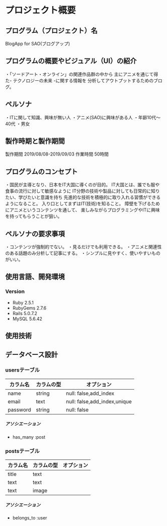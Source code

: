 # プロジェクト概要
## プログラム（プロジェクト）名
BlogApp for SAO(ブログアップ)

<!-------------------------------------------------- -->
## プログラムの概要やビジュアル（UI）の紹介
・「ソードアート・オンライン」の関連作品群の中から
主にアニメを通じて得た- テクノロジーの未来 -に関する情報を
分析してアウトプットするためのブログ。
<!-------------------------------------------------- -->
## ペルソナ
・ITに関して知識、興味が無い人
・アニメ(SAO)に興味がある人
・年齢10代〜40代
・男女
<!-------------------------------------------------- -->
## 製作時期と製作期間
製作期間 2019/08/08-2019/09/03
作業時間 50時間
<!-------------------------------------------------- -->
## プログラムのコンセプト
・国民が主導となり、日本をIT大国に導くのが目的。
  IT大国とは、誰でも服や食事の流行に対して敏感なように
IT分野の技術や製品に対しても日常的に知りたい、学びたいと意識を持ち
先進的な技術を積極的に取り入れる習慣ができるようになること。
  入り口としてまずはIT(技術)を知ること。
障壁を下げるためにアニメというコンテンツを通して、
楽しみながらプログラミングやITに興味を持ってもらうことが狙い。

<!-------------------------------------------------- -->
## ペルソナの要求事項
・コンテンツが強制的でない。
・見るだけでも利用できる。
・アニメと関連性のある話題のみ分析して記事にする。
・シンプルに見やすく、使いやすいものがいい。

<!-------------------------------------------------- -->
## 使用言語、開発環境

### Version
- Ruby 2.5.1
- RubyGems 2.7.6
- Rails 5.0.7.2
- MySQL 5.6.42

<!-------------------------------------------------- -->
## 使用技術


<!-------------------------------------------------- -->
## データベース設計

### usersテーブル
|カラム名|カラムの型|オプション|
|------|----|-------|
|name|string|null: false,add_index|
|email|text|null: false,add_index,unique|
|password|string|null: false|
##### アソシエーション
- has_many :post

### postsテーブル
|カラム名|カラムの型|オプション|
|------|----|-------|
|title|text||
|text|text||
|text|image||
##### アソシエーション
- belongs_to :user


